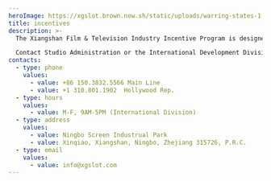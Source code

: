 ```yaml
---
heroImage: https://xgslot.brown.now.sh/static/uploads/warring-states-1.jpg
title: incentives
description: >-
  The Xiangshan Film & Television Industry Incentive Program is designed to build the economy through the moving image industry and create jobs in Xiangshan County. Xiangshan Global Studios provides qualifying film, television, commercial, visual effects, extended reality (XR), and other moving image productions the opportunity to receive a customizable incentive. The program is based on a percentage of a project’s eligible expenditures, including eligible wages paid. The incentive’s vary by budget levels and types of productions, and are issued upon completion of a review of the project’s Xiangshan County expenditures. This incentive program is in addition to the company registration program offered in Xiangshan County. 

  Contact Studio Administration or the International Development Division for details on our incentive programs offered.
contacts:
  - type: phone
    values:
      - value: +86 150.3832.5566 Main Line
      - value: +1 310.801.1902  Hollywood Rep.
  - type: hours
    values:
      - value: M-F, 9AM-5PM (International Division)
  - type: address
    values:
      - value: Ningbo Screen Industrual Park
      - value: Xinqiao, Xiangshan, Ningbo, Zhejiang 315726, P.R.C.
  - type: email
    values:
      - value: info@xgslot.com
---
```

